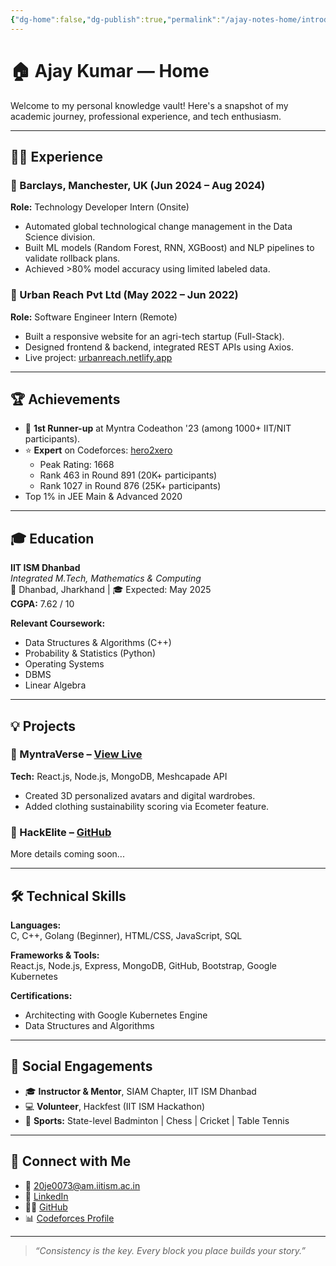 ```yaml
---
{"dg-home":false,"dg-publish":true,"permalink":"/ajay-notes-home/introduction/","dgPassFrontmatter":true,"created":"2025-04-24T11:39:14.482+05:30","updated":"2025-04-28T12:09:43.418+05:30"}
---
```


# 🏠 Ajay Kumar — Home

Welcome to my personal knowledge vault! Here's a snapshot of my academic journey, professional experience, and tech enthusiasm.

---

## 🧑‍💼 Experience

### 🔹 Barclays, Manchester, UK (Jun 2024 – Aug 2024)
**Role:** Technology Developer Intern (Onsite)  
- Automated global technological change management in the Data Science division.
- Built ML models (Random Forest, RNN, XGBoost) and NLP pipelines to validate rollback plans.
- Achieved >80% model accuracy using limited labeled data.

### 🔹 Urban Reach Pvt Ltd (May 2022 – Jun 2022)
**Role:** Software Engineer Intern (Remote)  
- Built a responsive website for an agri-tech startup (Full-Stack).
- Designed frontend & backend, integrated REST APIs using Axios.
- Live project: [urbanreach.netlify.app](https://urbanreach.netlify.app)

---

## 🏆 Achievements

- 🥈 **1st Runner-up** at Myntra Codeathon '23 (among 1000+ IIT/NIT participants).
- ⭐ **Expert** on Codeforces: [hero2xero](https://codeforces.com/profile/hero2xero)  
  - Peak Rating: 1668  
  - Rank 463 in Round 891 (20K+ participants)  
  - Rank 1027 in Round 876 (25K+ participants)
- Top 1% in JEE Main & Advanced 2020

---

## 🎓 Education

**IIT ISM Dhanbad**  
_Integrated M.Tech, Mathematics & Computing_  
📍 Dhanbad, Jharkhand | 🎓 Expected: May 2025  
**CGPA:** 7.62 / 10  

**Relevant Coursework:**
- Data Structures & Algorithms (C++)
- Probability & Statistics (Python)
- Operating Systems
- DBMS
- Linear Algebra

---

## 💡 Projects

### 🧢 MyntraVerse – [View Live](https://myntraverse.netlify.app)
**Tech:** React.js, Node.js, MongoDB, Meshcapade API  
- Created 3D personalized avatars and digital wardrobes.
- Added clothing sustainability scoring via Ecometer feature.

### 🔧 HackElite – [GitHub](https://github.com/ajaykrmnc/HackElite)
More details coming soon...

---

## 🛠 Technical Skills

**Languages:**  
C, C++, Golang (Beginner), HTML/CSS, JavaScript, SQL

**Frameworks & Tools:**  
React.js, Node.js, Express, MongoDB, GitHub, Bootstrap, Google Kubernetes

**Certifications:**  
- Architecting with Google Kubernetes Engine  
- Data Structures and Algorithms

---

## 💬 Social Engagements

- 🎓 **Instructor & Mentor**, SIAM Chapter, IIT ISM Dhanbad
- 💻 **Volunteer**, Hackfest (IIT ISM Hackathon)
- 🏸 **Sports:** State-level Badminton | Chess | Cricket | Table Tennis

---

## 🔗 Connect with Me

- 📧 [20je0073@am.iitism.ac.in](mailto:20je0073@am.iitism.ac.in)
- 💼 [LinkedIn](https://www.linkedin.com/in/ajaykrmnc)
- 🧑‍💻 [GitHub](https://github.com/ajaykrmnc)
- 📊 [Codeforces Profile](https://codeforces.com/profile/hero2xero)

---

> _“Consistency is the key. Every block you place builds your story.”_


